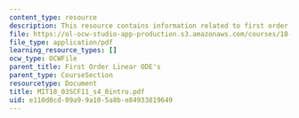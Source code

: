 ```yaml
---
content_type: resource
description: This resource contains information related to first order linear ODE's.
file: https://ol-ocw-studio-app-production.s3.amazonaws.com/courses/18-03sc-differential-equations-fall-2011/e110d0cd09a99a105a8be84933819649_MIT18_03SCF11_s4_0intro.pdf
file_type: application/pdf
learning_resource_types: []
ocw_type: OCWFile
parent_title: First Order Linear ODE's
parent_type: CourseSection
resourcetype: Document
title: MIT18_03SCF11_s4_0intro.pdf
uid: e110d0cd-09a9-9a10-5a8b-e84933819649
---
```

